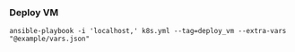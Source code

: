 ### Deploy VM
`ansible-playbook -i 'localhost,' k8s.yml --tag=deploy_vm --extra-vars "@example/vars.json"`